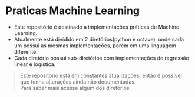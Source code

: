 <h1>Praticas Machine Learning</h1>

- Este repositório é destinado a implementações práticas de Machine Learning.
- Atualmente está dividido em 2 diretórios(python e octave), onde cada um possui as mesmas implementações, porém em uma linguagem diferente.
- Cada diretório possui sub-diretórios com implementações de regressão linear e logístíca.
> Este reposítório está em constantes atualizações, então é possível que tenha alterações ainda não documentadas.<br/>
> Para saber mais acesse algum dos diretórios.
